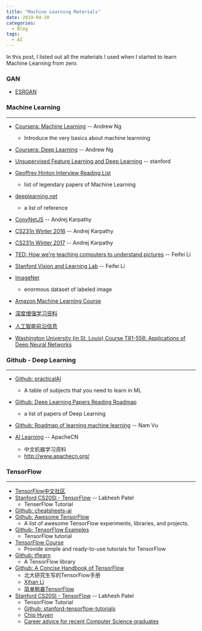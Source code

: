 ```yaml
---
title: "Machine Learning Materials"
date: 2019-04-30
categories:
  - Blog
tags:
  - AI
---
```


In this post, I listed out all the materials I used when I started to learn Machine Learning from zero.

### GAN
- [ESRGAN](https://github.com/xinntao/ESRGAN)


### Machine Learning
--- 
- [Coursera: Machine Learning](https://www.coursera.org/learn/machine-learning) -- Andrew Ng
    - Introduce the very basics about machine learnning
- [Coursera: Deep Learning](https://www.coursera.org/specializations/deep-learning) -- Andrew Ng
- [Unsupervised Feature Learning and Deep Learning](http://ufldl.stanford.edu/tutorial/) -- stanford
- [Geoffrey Hinton Interview Reading List](https://dr-darryl-wright.github.io/reading/list/2018/08/22/geoffrey-hinton-interview-reading-list.html)
    - list of legendary papers of Machine Learning
- [deeplearning.net](http://deeplearning.net/)
    - a list of reference

- [ConvNetJS](https://cs.stanford.edu/people/karpathy/convnetjs/index.html) -- Andrej Karpathy

- [CS231n Winter 2016](https://www.youtube.com/playlist?list=PLkt2uSq6rBVctENoVBg1TpCC7OQi31AlC) -- Andrej Karpathy
- [CS231n Winter 2017](https://www.youtube.com/playlist?list=PLkt2uSq6rBVctENoVBg1TpCC7OQi31AlC) -- Andrej Karpathy
- [TED: How we're teaching computers to understand pictures](https://www.ted.com/talks/fei_fei_li_how_we_re_teaching_computers_to_understand_pictures#t-1061239) -- Feifei Li
- [Stanford Vision and Learning Lab](http://vision.stanford.edu/index.html) -- Feifei Li
- [ImageNet](http://image-net.org/index)
    - enormous dataset of labeled image

- [Amazon Machine Learning Course](https://aws.amazon.com/training/learning-paths/machine-learning/)

- [深度增强学习资料](https://zhuanlan.zhihu.com/p/20885568)
- [人工智能前沿信息](https://blog.csdn.net/songrotek/article/details/51167632)
- [Washington University (in St. Louis) Course T81-558: Applications of Deep Neural Networks](https://github.com/jeffheaton/t81_558_deep_learning)







### Github - Deep Learning
--- 
- [Github: practicalAI](https://github.com/GokuMohandas/practicalAI)
    - A table of subjects that you need to learn in ML
- [Github: Deep Learning Papers Reading Roadmap](https://github.com/floodsung/Deep-Learning-Papers-Reading-Roadmap#deep-learning-papers-reading-roadmap)
    - a list of papers of Deep Learning

- [Github: Roadmap of learning machine learning](https://github.com/jwasham/coding-interview-university#pick-one-language-for-the-interview) -- Nam Vu
- [AI Learning](https://github.com/apachecn/AiLearning) -- ApacheCN
    - 中文机器学习资料
    - http://www.apachecn.org/

### TensorFlow
--- 
- [TensorFlow中文社区](https://www.tensorflowers.cn/)
- [Stanford CS20SI - TensorFlow](https://www.youtube.com/playlist?list=PLQ0sVbIj3URf94DQtGPJV629ctn2c1zN-) -- Labhesh Patel 
    - TenserFlow Tutorial
- [Github: cheatsheets-ai](https://github.com/kailashahirwar/cheatsheets-ai)
- [Github: Awesome TensorFlow](https://github.com/jtoy/awesome-tensorflow#github-projects)
    - A list of awesome TensorFlow experiments, libraries, and projects.
- [Github: TensorFlow Examples](https://github.com/aymericdamien/TensorFlow-Examples)
    - TensorFlow tutorial
- [TensorFlow Course](https://github.com/osforscience/TensorFlow-Course)
    - Provide simple and ready-to-use tutorials for TensorFlow
- [Github: tflearn](http://tflearn.org/)
    - A TensorFlow library
- [Github: A Concise Handbook of TensorFlow](https://github.com/snowkylin/TensorFlow-cn)
    - 北大研究生写的TensorFlow手册
    - [Xihan Li](https://snowkylin.github.io/)
    - [简单粗暴TensorFlow](https://tf.wiki/zh/preface.html)
- [Stanford CS20SI - TensorFlow](https://www.youtube.com/playlist?list=PLQ0sVbIj3URf94DQtGPJV629ctn2c1zN-) -- Labhesh Patel 
    - TensorFlow Tutorial
    - [Github: stanford-tensorflow-tutorials](https://github.com/chiphuyen/stanford-tensorflow-tutorials)
    - [Chip Huyen](https://huyenchip.com/)
    - [Career advice for recent Computer Science graduates](https://huyenchip.com/2018/10/08/career-advice-recent-cs-graduates.html)